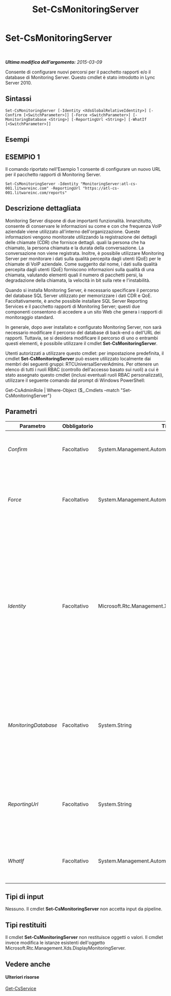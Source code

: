 ﻿---
title: Set-CsMonitoringServer
TOCTitle: Set-CsMonitoringServer
ms:assetid: 2c6d6660-7e41-4c56-9e04-27c3d1ea3b95
ms:mtpsurl: https://technet.microsoft.com/it-it/library/Gg425776(v=OCS.15)
ms:contentKeyID: 49300038
ms.date: 08/24/2015
mtps_version: v=OCS.15
ms.translationtype: HT
---

# Set-CsMonitoringServer

 

_**Ultima modifica dell'argomento:** 2015-03-09_

Consente di configurare nuovi percorsi per il pacchetto rapporti e/o il database di Monitoring Server. Questo cmdlet è stato introdotto in Lync Server 2010.

## Sintassi

    Set-CsMonitoringServer [-Identity <XdsGlobalRelativeIdentity>] [-Confirm [<SwitchParameter>]] [-Force <SwitchParameter>] [-MonitoringDatabase <String>] [-ReportingUrl <String>] [-WhatIf [<SwitchParameter>]]

## Esempi

## ESEMPIO 1

Il comando riportato nell'Esempio 1 consente di configurare un nuovo URL per il pacchetto rapporti di Monitoring Server.

    Set-CsMonitoringServer -Identity "MonitoringServer:atl-cs-001.litwareinc.com" -ReportingUrl "https://atl-cs-001.litwareinc.com/reports"

## Descrizione dettagliata

Monitoring Server dispone di due importanti funzionalità. Innanzitutto, consente di conservare le informazioni su come e con che frequenza VoIP aziendale viene utilizzato all'interno dell'organizzazione. Queste informazioni vengono monitorate utilizzando la registrazione dei dettagli delle chiamate (CDR) che fornisce dettagli. quali la persona che ha chiamato, la persona chiamata e la durata della conversazione. La conversazione non viene registrata. Inoltre, è possibile utilizzare Monitoring Server per monitorare i dati sulla qualità percepita dagli utenti (QoE) per le chiamate di VoIP aziendale. Come suggerito dal nome, i dati sulla qualità percepita dagli utenti (QoE) forniscono informazioni sulla qualità di una chiamata, valutando elementi quali il numero di pacchetti persi, la degradazione della chiamata, la velocità in bit sulla rete e l'instabilità.

Quando si installa Monitoring Server, è necessario specificare il percorso del database SQL Server utilizzato per memorizzare i dati CDR e QoE. Facoltativamente, è anche possibile installare SQL Server Reporting Services e il pacchetto rapporti di Monitoring Server; questi due componenti consentono di accedere a un sito Web che genera i rapporti di monitoraggio standard.

In generale, dopo aver installato e configurato Monitoring Server, non sarà necessario modificare il percorso del database di back-end o dell'URL dei rapporti. Tuttavia, se si desidera modificare il percorso di uno o entrambi questi elementi, è possibile utilizzare il cmdlet **Set-CsMonitoringServer**.

Utenti autorizzati a utilizzare questo cmdlet: per impostazione predefinita, il cmdlet **Set-CsMonitoringServer** può essere utilizzato localmente dai membri dei seguenti gruppi: RTCUniversalServerAdmins. Per ottenere un elenco di tutti i ruoli RBAC (controllo dell'accesso basato sui ruoli) a cui è stato assegnato questo cmdlet (inclusi eventuali ruoli RBAC personalizzati), utilizzare il seguente comando dal prompt di Windows PowerShell:

Get-CsAdminRole | Where-Object {$\_.Cmdlets –match "Set-CsMonitoringServer"}

## Parametri


<table>
<colgroup>
<col style="width: 25%" />
<col style="width: 25%" />
<col style="width: 25%" />
<col style="width: 25%" />
</colgroup>
<thead>
<tr class="header">
<th>Parametro</th>
<th>Obbligatorio</th>
<th>Tipo</th>
<th>Descrizione</th>
</tr>
</thead>
<tbody>
<tr class="odd">
<td><p><em>Confirm</em></p></td>
<td><p>Facoltativo</p></td>
<td><p>System.Management.Automation.SwitchParameter</p></td>
<td><p>Viene visualizzata una richiesta di conferma prima di eseguire il comando.</p></td>
</tr>
<tr class="even">
<td><p><em>Force</em></p></td>
<td><p>Facoltativo</p></td>
<td><p>System.Management.Automation.SwitchParameter</p></td>
<td><p>Consente di evitare la visualizzazione di qualunque messaggio di errore non grave che potrebbe essere generato nel corso dell'esecuzione del comando.</p></td>
</tr>
<tr class="odd">
<td><p><em>Identity</em></p></td>
<td><p>Facoltativo</p></td>
<td><p>Microsoft.Rtc.Management.Xds.XdsGlobalRelativeIdentity</p></td>
<td><p>Percorso di installazione del server Monitoring Server da modificare. Ad esempio: -Identity &quot;MonitoringServer:atl-cs-001.litwareinc.com&quot;. Per ottenere l'identità di tutti i server Monitoring Server, utilizzare il comando seguente:</p>
<p>Get-CsService –MonitoringServer | Select-Object Identity.</p>
<p>Si noti che è possibile non utilizzare il prefisso &quot;MonitoringServer:&quot; quando si specifica un Monitoring Server. Ad esempio: -Identity &quot;atl-cs-001.litwareinc.com&quot;.</p></td>
</tr>
<tr class="even">
<td><p><em>MonitoringDatabase</em></p></td>
<td><p>Facoltativo</p></td>
<td><p>System.String</p></td>
<td><p>Percorso di installazione del nuovo database di Monitoring Server. Ad esempio: -MonitoringDatabase &quot;MonitoringDatabase:atl-sql-001.litwareinc.com&quot;. Accertarsi di utilizzare il percorso di installazione del database e non il nome del percorso di SQL Server.</p></td>
</tr>
<tr class="odd">
<td><p><em>ReportingUrl</em></p></td>
<td><p>Facoltativo</p></td>
<td><p>System.String</p></td>
<td><p>URL per i rapporti di Monitoring Server. Si noti che questi rapporti non risulteranno disponibili se non si installano SQL Server Reporting Services e il pacchetto rapporti di Monitoring Server.</p></td>
</tr>
<tr class="even">
<td><p><em>WhatIf</em></p></td>
<td><p>Facoltativo</p></td>
<td><p>System.Management.Automation.SwitchParameter</p></td>
<td><p>Descrive ciò che accadrebbe se si eseguisse il comando senza eseguirlo realmente.</p></td>
</tr>
</tbody>
</table>


## Tipi di input

Nessuno. Il cmdlet **Set-CsMonitoringServer** non accetta input da pipeline.

## Tipi restituiti

Il cmdlet **Set-CsMonitoringServer** non restituisce oggetti o valori. Il cmdlet invece modifica le istanze esistenti dell'oggetto Microsoft.Rtc.Management.Xds.DisplayMonitoringServer.

## Vedere anche

#### Ulteriori risorse

[Get-CsService](get-csservice.md)

